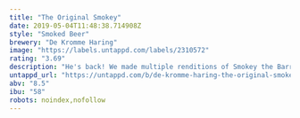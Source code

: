 ```yaml
---
title: "The Original Smokey"
date: 2019-05-04T11:48:38.714908Z
style: "Smoked Beer"
brewery: "De Kromme Haring"
image: "https://labels.untappd.com/labels/2310572"
rating: "3.69"
description: "He's back! We made multiple renditions of Smokey the Barracuda, as we brewed it at different breweries over the years. All the while, Smokey changed quite a bit as our favourite gangster got some schooling and scars. Now that we finally can brew it on the system of our brewpub, we decided to go back to the first recipe, enhanced by our experiences along the way. The Original Smokey is big and intense, at first a bit intimidating, but surprisingly smooth at the end. "
untappd_url: "https://untappd.com/b/de-kromme-haring-the-original-smokey/2310572"
abv: "8.5"
ibu: "58"
robots: noindex,nofollow
---
```


